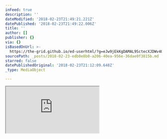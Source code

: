 ```yaml
---
inFeed: true
description: ''
dateModified: '2018-02-23T21:49:21.221Z'
datePublished: '2018-02-23T21:49:22.006Z'
title: ''
author: []
publisher: {}
via: {}
isBasedOnUrl: >-
  https://the-grid.github.io/ed-userhtml/?g=eJw9jEkKgDAMAL9SctecXJDWv4Qo2kIXmij6ew-KxxmGscLVFzV6l9WBrpdioJNeC2YhpeZImivvDVMs5LfkoBvGHoxUdrCrFpkQv6jlHDHIj9GnNgjMFt_l_AAbICht
sourcePath: _posts/2018-02-23-edb0e8b0-a206-40ea-956e-36dae0f3815b.md
starred: false
datePublishedOriginal: '2018-02-23T21:12:09.648Z'
_type: MediaObject

---
```

<iframe src="https://the-grid.github.io/ed-userhtml/?g=eJyFU9tO20AQfS5fMfVLWonFCVBAJonEC22llgfSfsB4PXEG9qbdcUr6RfwHP9a1DRWiiuoHa-fszJnL2ZknHTkIyC7QohB6kPIOtziiBTQoqDonPuqN0mgDcusWxafzi7MCUtSLYiMSUlWWz05H2tvyLv01Lbuju1Qs5-VIuTyYr320y4N384a3oA2mtCjQUBRlKSVs6U1WMmTJybNTz5QD-3h2oXtdePHCRhbZ5GqDdHEv2-BUwAG8fMGgpo03DcVFcdXEXAzBs1fZ56s7Ee9ekmg0RolXqIV7VBCC2qpZ_m_UMTSKa4i-cw016gTW3onqfXQXVQCrajXbV1nqasu5myQ7k1urUd-3A5PS3vhYxbb-MDs_PYTjk4tDmH68HMh_EbcbqU6n09FO_Juq2Vl4GM01Wja7Cibfs5UoRpTJIUwUhmBIpV0Ssj1wtLq-Wf3I01S31HYGYw-u0MF1RKc5ad8Dt772MpxW1HqCn1_78xcyWxLWCDfUUY986zQ3CJ9zbDMACV1SOT2vJ5d5FCm3A8GzE4rwnm3wUdDJZe1jlkFFbLhLFZzkLizGlp3KecXbCmaR7OuIgE3Drs2KhP2X_ws2tJYKjvfcxmHA_1w3nPLTyaNlZ9iRqo3X968dRtWgl22a9RolY2PeQMXySuunxwR5_bJgIafhp8dI83J8eHlzymF1_gBUEES9" height="150" style=""></iframe>